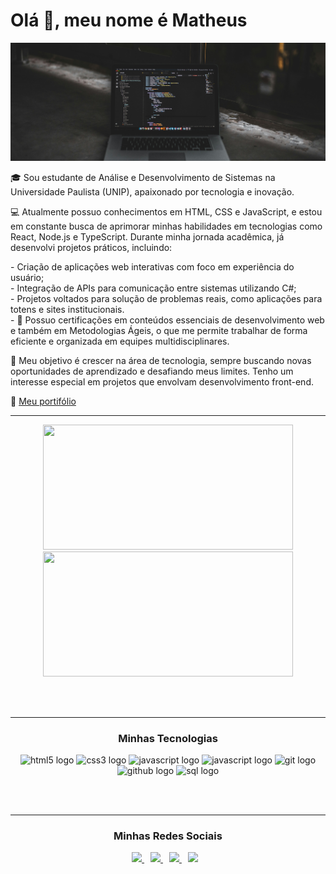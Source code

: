 # Olá 👋, meu nome é Matheus

![Computador](./images/computador.jpg)

<p>🎓 Sou estudante de Análise e Desenvolvimento de Sistemas na Universidade Paulista (UNIP), apaixonado por tecnologia e inovação.</p>

<p>💻 Atualmente possuo conhecimentos em HTML, CSS e JavaScript, e estou em constante busca de aprimorar minhas habilidades em tecnologias como React, Node.js e TypeScript. Durante minha jornada acadêmica, já desenvolvi projetos práticos, incluindo:</p>

<p> - Criação de aplicações web interativas com foco em experiência do usuário; <br>
- Integração de APIs para comunicação entre sistemas utilizando C#; <br>
- Projetos voltados para solução de problemas reais, como aplicações para totens e sites institucionais. <br>
- 📜 Possuo certificações em conteúdos essenciais de desenvolvimento web e também em Metodologias Ágeis, o que me permite trabalhar de forma eficiente e organizada em equipes multidisciplinares.
</p>

<p>🚀 Meu objetivo é crescer na área de tecnologia, sempre buscando novas oportunidades de aprendizado e desafiando meus limites. Tenho um interesse especial em projetos que envolvam desenvolvimento front-end.</p>

📌 [Meu portifólio]()

<hr>

<div align="center">

 <div>
   <img height="200px" width="400px" src="https://github-readme-stats.vercel.app/api?username=Matheusccp2&show_icons=true&include_all_commits=true&count_private=true&hide_border=true&title_color=66cc00&icon_color=66cc00&text_color=c9d1d9&bg_color=0d1117"/>
   <img height="200px" width="400px" src="https://github-readme-stats.vercel.app/api/top-langs/?username=Matheusccp2&layout=compact&langs_count=7&hide_border=true&title_color=fff&icon_color=66cc00&text_color=fff&bg_color=0d1117"/>
 </div>

 <br><br>

 <hr>

 ### Minhas Tecnologias

<img src="https://cdn.jsdelivr.net/gh/devicons/devicon/icons/html5/html5-original.svg" height="40" width="52" alt="html5 logo" />
<img src="https://cdn.jsdelivr.net/gh/devicons/devicon/icons/css3/css3-original.svg" height="40" width="52" alt="css3 logo" />
<img src="https://cdn.jsdelivr.net/gh/devicons/devicon/icons/javascript/javascript-original.svg" height="40" width="52" alt="javascript logo" />
<img src="https://cdn.jsdelivr.net/gh/devicons/devicon/icons/csharp/csharp-original.svg" height="40" width="52" alt="javascript logo" />
<img src="https://cdn.jsdelivr.net/gh/devicons/devicon/icons/git/git-original.svg" height="40" width="52" alt="git logo" />
<img src="https://cdn.jsdelivr.net/gh/devicons/devicon@latest/icons/github/github-original.svg" height="40" width="52" alt="github logo"/>
<img src="https://cdn.jsdelivr.net/gh/devicons/devicon@latest/icons/microsoftsqlserver/microsoftsqlserver-original.svg" height="40" width="52" alt="sql logo"/>

<br><br>

<hr>

### Minhas Redes Sociais
 
 <a href="https://linkedin.com/in/Matheusccp2" style="margin-right:10px;">
   <img src="https://img.shields.io/badge/LinkedIn-0077B5?style=for-the-badge&logo=linkedin&logoColor=white" />
 </a>
 <a href="https://instagram.com/matheusccp2" style="margin-right:10px;">
   <img src="https://img.shields.io/badge/Instagram-E4405F?style=for-the-badge&logo=instagram&logoColor=white" />
 </a>
 <a href="https://api.whatsapp.com/send?phone=5551997783444&text=Ol%C3%A1%2C%20tudo%20bem%3F%20Peguei%20seu%20contato%20no%20GitHub." style="margin-right:10px;">
   <img src="https://img.shields.io/badge/WhatsApp-25D366?style=for-the-badge&logo=whatsapp&logoColor=white" />
 </a>
 <a href="https://discord.com/users/330879245603831808" style="margin-right:10px;">
   <img src="https://img.shields.io/badge/Discord-7289DA?style=for-the-badge&logo=discord&logoColor=white" />
 </a>

 </div>

